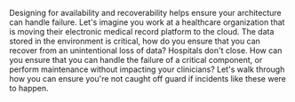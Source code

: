 Designing for availability and recoverability helps ensure your architecture can handle failure. Let's imagine you work at a healthcare organization that is moving their electronic medical record platform to the cloud. The data stored in the environment is critical, how do you ensure that you can recover from an unintentional loss of data? Hospitals don't close. How can you ensure that you can handle the failure of a critical component, or perform maintenance without impacting your clinicians? Let's walk through how you can ensure you're not caught off guard if incidents like these were to happen.
